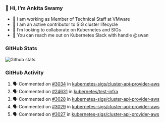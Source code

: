 ### 👋 Hi, I’m Ankita Swamy 

- 💼 I am working as Member of Technical Staff at VMware
- 👀 I am an active contributor to SIG cluster lifecycle 
- 💞️ I’m looking to collaborate on Kubernetes and SIGs
- 💬 You can reach me out on Kubernetes Slack with handle @swan

### GitHub Stats
![Github stats](https://github-readme-stats.vercel.app/api?username=Ankitasw&count_private=true&show_icons=true&theme=tokyonight)

### GitHub Activity 
<!--START_SECTION:activity-->
1. 🗣 Commented on [#3034](https://github.com/kubernetes-sigs/cluster-api-provider-aws/issues/3034) in [kubernetes-sigs/cluster-api-provider-aws](https://github.com/kubernetes-sigs/cluster-api-provider-aws)
2. 🗣 Commented on [#24631](https://github.com/kubernetes/test-infra/issues/24631) in [kubernetes/test-infra](https://github.com/kubernetes/test-infra)
3. 🗣 Commented on [#3028](https://github.com/kubernetes-sigs/cluster-api-provider-aws/issues/3028) in [kubernetes-sigs/cluster-api-provider-aws](https://github.com/kubernetes-sigs/cluster-api-provider-aws)
4. 🗣 Commented on [#3029](https://github.com/kubernetes-sigs/cluster-api-provider-aws/issues/3029) in [kubernetes-sigs/cluster-api-provider-aws](https://github.com/kubernetes-sigs/cluster-api-provider-aws)
5. 🗣 Commented on [#3027](https://github.com/kubernetes-sigs/cluster-api-provider-aws/issues/3027) in [kubernetes-sigs/cluster-api-provider-aws](https://github.com/kubernetes-sigs/cluster-api-provider-aws)
<!--END_SECTION:activity-->
